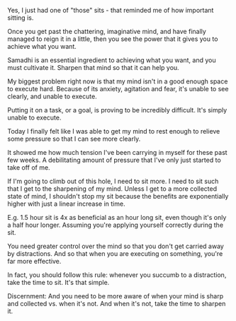 Yes, I just had one of "those" sits - that reminded me of how important sitting is.

Once you get past the chattering, imaginative mind, and have finally managed to reign it in a little, then you see the power that it gives you to achieve what you want.

Samadhi is an essential ingredient to achieving what you want, and you must cultivate it. Sharpen that mind so that it can help you.

My biggest problem right now is that my mind isn't in a good enough space to execute hard. Because of its anxiety, agitation and fear, it's unable to see clearly, and unable to execute.

Putting it on a task, or a goal, is proving to be incredibly difficult. It's simply unable to execute.

Today I finally felt like I was able to get my mind to rest enough to relieve some pressure so that I can see more clearly.

It showed me how much tension I've been carrying in myself for these past few weeks. A debilitating amount of pressure that I've only just started to take off of me.

If I'm going to climb out of this hole, I need to sit more. I need to sit such that I get to the sharpening of my mind. Unless I get to a more collected state of mind, I shouldn't stop my sit because the benefits are exponentially higher with just a linear increase in time.

E.g. 1.5 hour sit is 4x as beneficial as an hour long sit, even though it's only a half hour longer. Assuming you're applying yourself correctly during the sit.

You need greater control over the mind so that you don't get carried away by distractions. And so that when you are executing on something, you're far more effective.

In fact, you should follow this rule: whenever you succumb to a distraction, take the time to sit. It's that simple.

Discernment: And you need to be more aware of when your mind is sharp and collected vs. when it's not. And when it's not, take the time to sharpen it.
